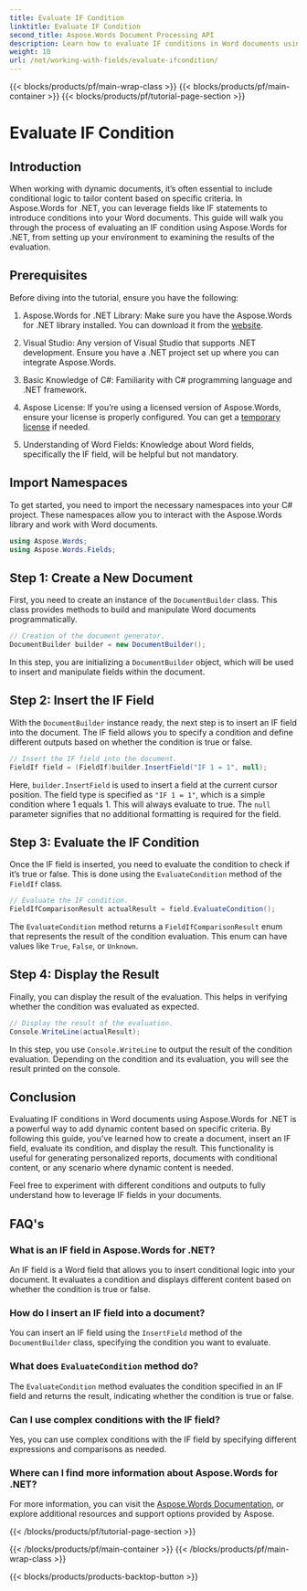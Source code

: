 ```yaml
---
title: Evaluate IF Condition
linktitle: Evaluate IF Condition
second_title: Aspose.Words Document Processing API
description: Learn how to evaluate IF conditions in Word documents using Aspose.Words for .NET. This step-by-step guide covers insertion, evaluation, and result display.
weight: 10
url: /net/working-with-fields/evaluate-ifcondition/
---
```


{{< blocks/products/pf/main-wrap-class >}}
{{< blocks/products/pf/main-container >}}
{{< blocks/products/pf/tutorial-page-section >}}

# Evaluate IF Condition

## Introduction

When working with dynamic documents, it’s often essential to include conditional logic to tailor content based on specific criteria. In Aspose.Words for .NET, you can leverage fields like IF statements to introduce conditions into your Word documents. This guide will walk you through the process of evaluating an IF condition using Aspose.Words for .NET, from setting up your environment to examining the results of the evaluation.

## Prerequisites

Before diving into the tutorial, ensure you have the following:

1. Aspose.Words for .NET Library: Make sure you have the Aspose.Words for .NET library installed. You can download it from the [website](https://releases.aspose.com/words/net/).

2. Visual Studio: Any version of Visual Studio that supports .NET development. Ensure you have a .NET project set up where you can integrate Aspose.Words.

3. Basic Knowledge of C#: Familiarity with C# programming language and .NET framework.

4. Aspose License: If you’re using a licensed version of Aspose.Words, ensure your license is properly configured. You can get a [temporary license](https://purchase.aspose.com/temporary-license/) if needed.

5. Understanding of Word Fields: Knowledge about Word fields, specifically the IF field, will be helpful but not mandatory.

## Import Namespaces

To get started, you need to import the necessary namespaces into your C# project. These namespaces allow you to interact with the Aspose.Words library and work with Word documents.

```csharp
using Aspose.Words;
using Aspose.Words.Fields;
```

## Step 1: Create a New Document

First, you need to create an instance of the `DocumentBuilder` class. This class provides methods to build and manipulate Word documents programmatically.

```csharp
// Creation of the document generator.
DocumentBuilder builder = new DocumentBuilder();
```

In this step, you are initializing a `DocumentBuilder` object, which will be used to insert and manipulate fields within the document.

## Step 2: Insert the IF Field

With the `DocumentBuilder` instance ready, the next step is to insert an IF field into the document. The IF field allows you to specify a condition and define different outputs based on whether the condition is true or false.

```csharp
// Insert the IF field into the document.
FieldIf field = (FieldIf)builder.InsertField("IF 1 = 1", null);
```

Here, `builder.InsertField` is used to insert a field at the current cursor position. The field type is specified as `"IF 1 = 1"`, which is a simple condition where 1 equals 1. This will always evaluate to true. The `null` parameter signifies that no additional formatting is required for the field.

## Step 3: Evaluate the IF Condition

Once the IF field is inserted, you need to evaluate the condition to check if it’s true or false. This is done using the `EvaluateCondition` method of the `FieldIf` class.

```csharp
// Evaluate the IF condition.
FieldIfComparisonResult actualResult = field.EvaluateCondition();
```

The `EvaluateCondition` method returns a `FieldIfComparisonResult` enum that represents the result of the condition evaluation. This enum can have values like `True`, `False`, or `Unknown`.

## Step 4: Display the Result

Finally, you can display the result of the evaluation. This helps in verifying whether the condition was evaluated as expected.

```csharp
// Display the result of the evaluation.
Console.WriteLine(actualResult);
```

In this step, you use `Console.WriteLine` to output the result of the condition evaluation. Depending on the condition and its evaluation, you will see the result printed on the console.

## Conclusion

Evaluating IF conditions in Word documents using Aspose.Words for .NET is a powerful way to add dynamic content based on specific criteria. By following this guide, you’ve learned how to create a document, insert an IF field, evaluate its condition, and display the result. This functionality is useful for generating personalized reports, documents with conditional content, or any scenario where dynamic content is needed.

Feel free to experiment with different conditions and outputs to fully understand how to leverage IF fields in your documents.

## FAQ's

### What is an IF field in Aspose.Words for .NET?
An IF field is a Word field that allows you to insert conditional logic into your document. It evaluates a condition and displays different content based on whether the condition is true or false.

### How do I insert an IF field into a document?
You can insert an IF field using the `InsertField` method of the `DocumentBuilder` class, specifying the condition you want to evaluate.

### What does `EvaluateCondition` method do?
The `EvaluateCondition` method evaluates the condition specified in an IF field and returns the result, indicating whether the condition is true or false.

### Can I use complex conditions with the IF field?
Yes, you can use complex conditions with the IF field by specifying different expressions and comparisons as needed.

### Where can I find more information about Aspose.Words for .NET?
For more information, you can visit the [Aspose.Words Documentation](https://reference.aspose.com/words/net/), or explore additional resources and support options provided by Aspose.

{{< /blocks/products/pf/tutorial-page-section >}}

{{< /blocks/products/pf/main-container >}}
{{< /blocks/products/pf/main-wrap-class >}}

{{< blocks/products/products-backtop-button >}}
